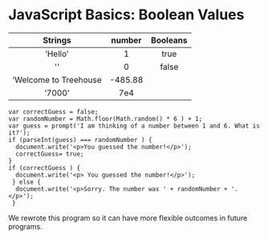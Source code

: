 # JavaScript Basics:  Boolean Values


| Strings | number | Booleans |
| :-: | :-: | :-: |
| ‘Hello' | 1 | true |
| '' | 0 | false |
| ‘Welcome to Treehouse | -485.88 |  |
| ‘7000' | 7e4 |  |

```
var correctGuess = false;
var randomNumber = Math.floor(Math.random() * 6 ) + 1;
var guess = prompt('I am thinking of a number between 1 and 6. What is it?');
if (parseInt(guess) === randomNumber ) {
  document.write('<p>You guessed the number!</p>');
  correctGuess= true;
} 
if (correctGuess ) {
  document.write('<p> You guessed the number!</p>');
 } else {
  document.write('<p>Sorry. The number was ' + randomNumber + '.</p>');
 }

```
We rewrote this program so it can have more flexible outcomes in future programs. 

